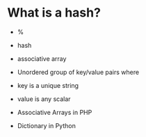 # What is a hash?

* %
* hash
* associative array

* Unordered group of key/value pairs where
* key is a unique string
* value is any scalar


* Associative Arrays in PHP
* Dictionary in Python


